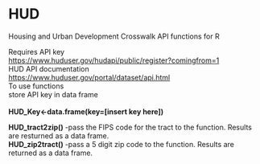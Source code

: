 # HUD
Housing and Urban Development Crosswalk API functions for R
<br>

Requires API key <br>
https://www.huduser.gov/hudapi/public/register?comingfrom=1
<br>
HUD API documentation<br>
https://www.huduser.gov/portal/dataset/api.html
<br>
To use functions <br>
store API key in data frame <br>
<br><b> HUD_Key<-data.frame(key=[insert key here]) </b>

<b>HUD_tract2zip() </b> -pass the FIPS code for the tract to the function. Results are resturned as a data frame. <br>
<b>HUD_zip2tract() </b> -pass a 5 digit zip code to the function. Results are returned as a data frame.
